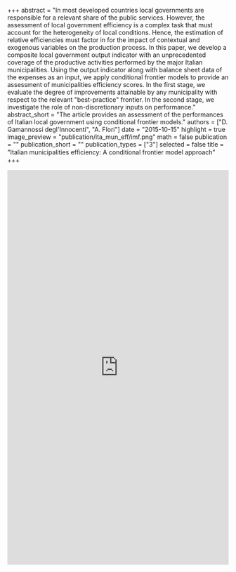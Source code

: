 +++
abstract = "In most developed countries local governments are responsible for a relevant share of the public services. However, the assessment of local government efficiency is a complex task that must account for the heterogeneity of local conditions. Hence, the estimation of  relative efficiencies must factor in for the impact of contextual and exogenous variables on the production process. In this paper, we develop a composite local government output indicator with an unprecedented coverage of the productive activities performed by the major Italian municipalities. Using the output indicator along with balance sheet data of the expenses as an input, we apply conditional frontier models to provide an assessment of municipalities efficiency scores. In the first stage, we evaluate the degree of improvements attainable by any municipality with respect to the relevant \"best-practice\" frontier. In the second stage, we investigate the role of non-discretionary inputs on performance."
abstract_short = "The article provides an assessment of the performances of Italian local government using conditional frontier models."
authors = ["D. Gamannossi degl'Innocenti", "A. Flori"]
date = "2015-10-15"
highlight = true
image_preview = "publication/ita_mun_eff/imf.png"
math = false
publication = ""
publication_short = ""
publication_types = ["3"]
selected = false
title = "Italian municipalities efﬁciency: A conditional frontier model approach"
+++
<iframe style="width: 100%; height: 900px; border: none;" src="https://dgdi.github.io/data/map.html"></iframe>
